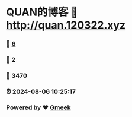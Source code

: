 # QUAN的博客 :link: http://quan.120322.xyz 
### :page_facing_up: [6](http://quan.120322.xyz/tag.html) 
### :speech_balloon: 2 
### :hibiscus: 3470 
### :alarm_clock: 2024-08-06 10:25:17 
### Powered by :heart: [Gmeek](https://github.com/Meekdai/Gmeek)
